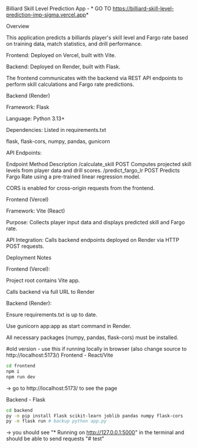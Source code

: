 Billiard Skill Level Prediction App - * GO TO https://billiard-skill-level-prediction-imp-sigma.vercel.app* 

Overview

This application predicts a billiards player's skill level and Fargo rate based on training data, match statistics, and drill performance.

Frontend: Deployed on Vercel, built with Vite.

Backend: Deployed on Render, built with Flask.

The frontend communicates with the backend via REST API endpoints to perform skill calculations and Fargo rate predictions.

Backend (Render)

Framework: Flask

Language: Python 3.13+

Dependencies: Listed in requirements.txt

flask, flask-cors, numpy, pandas, gunicorn

API Endpoints:

Endpoint	Method	Description
/calculate_skill	POST	Computes projected skill levels from player data and drill scores.
/predict_fargo_lr	POST	Predicts Fargo Rate using a pre-trained linear regression model.

CORS is enabled for cross-origin requests from the frontend.


Frontend (Vercel)

Framework: Vite (React)

Purpose: Collects player input data and displays predicted skill and Fargo rate.

API Integration: Calls backend endpoints deployed on Render via HTTP POST requests.

Deployment Notes

Frontend (Vercel):

Project root contains Vite app.

Calls backend via full URL to Render

Backend (Render):

Ensure requirements.txt is up to date.

Use gunicorn app:app as start command in Render.

All necessary packages (numpy, pandas, flask-cors) must be installed.






































#old version - use this if running locally in browser (also change source to http://localhost:5173/)
Frontend - React/Vite
```sh
cd frontend
npm i
npm run dev
```
-> go to http://localhost:5173/ to see the page

Backend - Flask
```sh
cd backend
py -m pip install Flask scikit-learn joblib pandas numpy flask-cors
py -m flask run # backup python app.py
```
-> you should see  "* Running on http://127.0.0.1:5000" in the terminal and should be able to send requests
"# test" 
